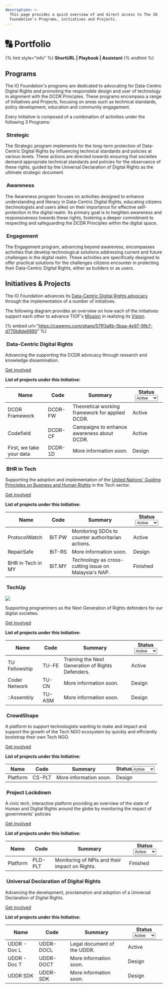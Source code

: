 ```yaml
---
description: >-
  This page provides a quick overview of and direct access to The IO
  Foundation's Programs, initiatives and Projects.
---
```


# 🔠 Portfolio

{% hint style="info" %}
**ShortURL | Playbook | Assistant**
{% endhint %}

## Programs

The IO Foundation's programs are dedicated to advocating for Data-Centric Digital Rights and promoting the responsible design and user of technology in alignment with the DCDR Principles. These programs encompass a range of Initiatives and Projects, focusing on areas such as technical standards, policy development, education and community engagement.

Every Initiative is composed of a combination of activities under the following 3 Programs:

### <img src="../.gitbook/assets/Section-Strategicv2.png" alt="" data-size="line"> Strategic

The Strategic program implements for the long-term protection of Data-Centric Digital Rights by influencing technical standards and policies at various levels. These actions are directed towards ensuring that societies demand appropriate technical standards and policies for the observance of these rights, guided by the Universal Declaration of Digital Rights as the ultimate strategic document.

### <img src="../.gitbook/assets/Section-Awareness.png" alt="" data-size="line"> Awareness

The Awareness program focuses on activities designed to enhance understanding and literacy in Data-Centric Digital Rights, educating citizens (technologists and users alike) on their importance for effective self-protection in the digital realm. Its primary goal is to heighten awareness and responsiveness towards these rights, fostering a deeper commitment to respecting and safeguarding the DCDR Principles within the digital space.

### <img src="../.gitbook/assets/Section-Action.png" alt="" data-size="line"> Engagement

The Engagement program, advancing beyond awareness, encompasses activities that develop technological solutions addressing current and future challenges in the digital realm. These activities are specifically designed to offer practical solutions for the challenges citizens encounter in protecting their Data-Centric Digital Rights, either as builders or as users.

## Initiatives & Projects

The IO Foundation advances its [Data-Centric Digital Rights advocacy](https://tiof.click/DCDRAdvocacy) through the implementation of a number of initiatives.

The following diagram provides an overview on how each of the initiatives support each other to advance TIOF's [Mission](https://tiof.click/TIOFMission) in realizing its [Vision](https://tiof.click/TIOFVision).

{% embed url="https://cawemo.com/share/57ff3a8b-5baa-4e97-9fb7-d770b8de6890" %}

### <img src="../.gitbook/assets/DCDR Icon-01.png" alt="" data-size="line"> Data-Centric Digital Rights

Advancing the supporting the DCDR advocacy through research and knowledge dissemination.

[Get involved](https://tiof.click/DCDRDocs)

**List of projects under this Initiative:**

<table><thead><tr><th>Name</th><th>Code</th><th>Summary</th><th>Status<select><option value="f2c4d22c55244665a263ef75a54e35a1" label="Active" color="blue"></option><option value="c95e101e4d6a4cc0b2ebca5eb0f49a0a" label="Paused" color="blue"></option><option value="479b1dccbb2e4796a19f7b9667756bab" label="Finished" color="blue"></option><option value="c81cdc122abb4982911c470369196dd7" label="Design" color="blue"></option></select></th></tr></thead><tbody><tr><td>DCDR Framework</td><td>DCDR-FW</td><td>Theoretical working framework for applied DCDR.</td><td><span data-option="f2c4d22c55244665a263ef75a54e35a1">Active</span></td></tr><tr><td>Codefield</td><td>DCDR-CF</td><td>Campaigns to enhance awareness about DCDR.</td><td><span data-option="f2c4d22c55244665a263ef75a54e35a1">Active</span></td></tr><tr><td>First, we take your data</td><td>DCDR-1D</td><td>More information soon.</td><td><span data-option="c81cdc122abb4982911c470369196dd7">Design</span></td></tr></tbody></table>



### <img src="../.gitbook/assets/[TIOF BiT] Comms [P] Logo FC T HiRes XXX v1.0.png" alt="" data-size="line"> BHR in Tech

Supporting the adoption and implementation of the [United Nations' Guiding Principles on Business and Human Rights](https://dothe.click/Ext6) in the Tech sector.

[Get involved](https://tiof.click/BiTDocs)

**List of projects under this Initiative:**

<table><thead><tr><th>Name</th><th>Code</th><th>Summary</th><th>Status<select><option value="f2c4d22c55244665a263ef75a54e35a1" label="Active" color="blue"></option><option value="c95e101e4d6a4cc0b2ebca5eb0f49a0a" label="Paused" color="blue"></option><option value="479b1dccbb2e4796a19f7b9667756bab" label="Finished" color="blue"></option><option value="c81cdc122abb4982911c470369196dd7" label="Design" color="blue"></option></select></th></tr></thead><tbody><tr><td>ProtocolWatch</td><td>BiT.PW</td><td>Monitoring SDOs to counter authoritarian actions.</td><td><span data-option="f2c4d22c55244665a263ef75a54e35a1">Active</span></td></tr><tr><td>RepairSafe</td><td>BiT-RS</td><td>More information soon.</td><td><span data-option="c81cdc122abb4982911c470369196dd7">Design</span></td></tr><tr><td>BHR in Tech in MY</td><td>BiT.MY</td><td><em>Technology</em> as cross-cutting issue on Malaysia's NAP.</td><td><span data-option="479b1dccbb2e4796a19f7b9667756bab">Finished</span></td></tr></tbody></table>



### <img src="../.gitbook/assets/[TIOF TU] Comms [P] U Logo FC T HiRes XXX v1.0.png" alt="" data-size="line"> TechUp

![](<../.gitbook/assets/\[TIOF TU] Comms \[P] LinkedIn - Event Header ENG v1.0.jpg>)

Supporting programmers as the Next Generation of Rights defenders for our digital societies.

[Get involved](https://tiof.click/TUDocs)

**List of projects under this Initiative:**

<table><thead><tr><th>Name</th><th>Code</th><th>Summary</th><th>Status<select><option value="f2c4d22c55244665a263ef75a54e35a1" label="Active" color="blue"></option><option value="c95e101e4d6a4cc0b2ebca5eb0f49a0a" label="Paused" color="blue"></option><option value="479b1dccbb2e4796a19f7b9667756bab" label="Finished" color="blue"></option><option value="c81cdc122abb4982911c470369196dd7" label="Design" color="blue"></option></select></th></tr></thead><tbody><tr><td>TU Fellowship</td><td>TU-FE</td><td>Training the Next Generation of Rights Defenders.</td><td><span data-option="f2c4d22c55244665a263ef75a54e35a1">Active</span></td></tr><tr><td>Coder Network</td><td>TU-CN</td><td>More information soon.</td><td><span data-option="c81cdc122abb4982911c470369196dd7">Design</span></td></tr><tr><td>::Assembly</td><td>TU-ASM</td><td>More information soon.</td><td><span data-option="c81cdc122abb4982911c470369196dd7">Design</span></td></tr></tbody></table>



### <img src="../.gitbook/assets/CrowdShape-01.png" alt="" data-size="line"> CrowdShape

A platform to support technologists wanting to make and impact and support the growth of the Tech NGO ecosystem by quickly and efficiently bootstrap their own Tech NGO.

[Get involved](https://tiof.click/CSDocs)

**List of projects under this Initiative:**

<table><thead><tr><th>Name</th><th>Code</th><th>Summary</th><th>Status<select><option value="f2c4d22c55244665a263ef75a54e35a1" label="Active" color="blue"></option><option value="c95e101e4d6a4cc0b2ebca5eb0f49a0a" label="Paused" color="blue"></option><option value="479b1dccbb2e4796a19f7b9667756bab" label="Finished" color="blue"></option><option value="c81cdc122abb4982911c470369196dd7" label="Design" color="blue"></option></select></th></tr></thead><tbody><tr><td>Platform</td><td>CS-PLT</td><td>More information soon.</td><td><span data-option="c81cdc122abb4982911c470369196dd7">Design</span></td></tr></tbody></table>



### <img src="../.gitbook/assets/[TIOF PLD] Comms [P] Lock Logo LM T HiRes XXX v1.0.png" alt="" data-size="line"> Project Lockdown

A civic tech, interactive platform providing an overview of the state of Human and Digital Rights around the globe by monitoring the impact of governments' policies

[Get involved](https://tiof.click/PLDDocs)

**List of projects under this Initiative:**

<table><thead><tr><th>Name</th><th>Code</th><th>Summary</th><th>Status<select><option value="f2c4d22c55244665a263ef75a54e35a1" label="Active" color="blue"></option><option value="c95e101e4d6a4cc0b2ebca5eb0f49a0a" label="Paused" color="blue"></option><option value="479b1dccbb2e4796a19f7b9667756bab" label="Finished" color="blue"></option><option value="c81cdc122abb4982911c470369196dd7" label="Design" color="blue"></option></select></th></tr></thead><tbody><tr><td>Platform</td><td>PLD-PLT</td><td>Monitoring of NPIs and their impact on Rights.</td><td><span data-option="479b1dccbb2e4796a19f7b9667756bab">Finished</span></td></tr></tbody></table>



### <img src="../.gitbook/assets/[TIOF UDDR] Comms [P] Logo FC T HiRes XXX v1.0.png" alt="" data-size="line"> Universal Declaration of Digital Rights

Advancing the development, proclamation and adoption of a Universal Declaration of Digital Rights.

[Get involved](https://tiof.click/UDDRDocs)

**List of projects under this Initiative:**

<table><thead><tr><th>Name</th><th>Code</th><th>Summary</th><th>Status<select><option value="f2c4d22c55244665a263ef75a54e35a1" label="Active" color="blue"></option><option value="c95e101e4d6a4cc0b2ebca5eb0f49a0a" label="Paused" color="blue"></option><option value="479b1dccbb2e4796a19f7b9667756bab" label="Finished" color="blue"></option><option value="c81cdc122abb4982911c470369196dd7" label="Design" color="blue"></option></select></th></tr></thead><tbody><tr><td>UDDR - Doc L</td><td>UDDR-DOCL</td><td>Legal document of the UDDR.</td><td><span data-option="f2c4d22c55244665a263ef75a54e35a1">Active</span></td></tr><tr><td>UDDR - Doc T</td><td>UDDR-DOCT</td><td>More information soon.</td><td><span data-option="c81cdc122abb4982911c470369196dd7">Design</span></td></tr><tr><td>UDDR SDK</td><td>UDDR-SDK</td><td>More information soon.</td><td><span data-option="c81cdc122abb4982911c470369196dd7">Design</span></td></tr></tbody></table>

